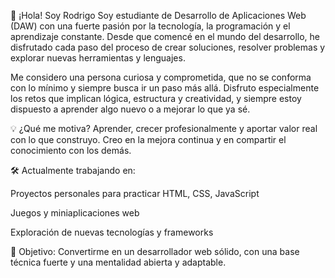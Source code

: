 👋 ¡Hola! Soy Rodrigo
Soy estudiante de Desarrollo de Aplicaciones Web (DAW) con una fuerte pasión por la tecnología, la programación y el aprendizaje constante. Desde que comencé en el mundo del desarrollo, he disfrutado cada paso del proceso de crear soluciones, resolver problemas y explorar nuevas herramientas y lenguajes.

Me considero una persona curiosa y comprometida, que no se conforma con lo mínimo y siempre busca ir un paso más allá. Disfruto especialmente los retos que implican lógica, estructura y creatividad, y siempre estoy dispuesto a aprender algo nuevo o a mejorar lo que ya sé.

💡 ¿Qué me motiva?
Aprender, crecer profesionalmente y aportar valor real con lo que construyo. Creo en la mejora continua y en compartir el conocimiento con los demás.

🛠️ Actualmente trabajando en:

Proyectos personales para practicar HTML, CSS, JavaScript

Juegos y miniaplicaciones web

Exploración de nuevas tecnologías y frameworks

🎯 Objetivo:
Convertirme en un desarrollador web sólido, con una base técnica fuerte y una mentalidad abierta y adaptable.

